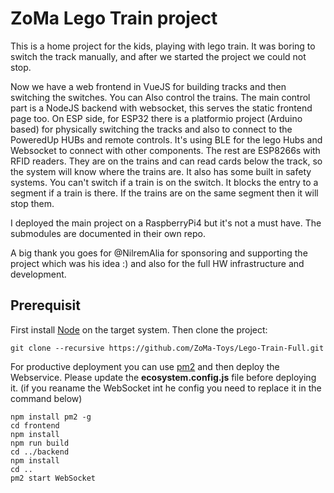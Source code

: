 # ZoMa Lego Train project

This is a home project for the kids, playing with lego train.
It was boring to switch the track manually, and after we started the project we could not stop.
 
Now we have a web frontend in VueJS for building tracks and then switching the switches. You can Also control the trains.
The main control part is a NodeJS backend with websocket, this serves the static frontend page too.
On ESP side, for ESP32 there is a platformio project (Arduino based) for physically switching the tracks and also to connect to the PoweredUp HUBs and remote controls. It's using BLE for the lego Hubs and Websocket to connect with other components.
The rest are ESP8266s with RFID readers. They are on the trains and can read cards below the track, so the system will know where the trains are.
It also has some built in safety systems. You can't switch if a train is on the switch. It blocks the entry to a segment if a train is there. If the trains are on the same segment then it will stop them.
 
I deployed the main project on a RaspberryPi4 but it's not a must have. The submodules are documented in their own repo.
 
A big thank you goes for @NilremAlia for sponsoring and supporting the project which was his idea :) and also for the full HW infrastructure and development.





## Prerequisit

First install [Node](https://nodejs.org/en/download/) on the target system.
Then clone the project:
```
git clone --recursive https://github.com/ZoMa-Toys/Lego-Train-Full.git
```

For productive deployment you can use [pm2](https://www.npmjs.com/package/pm2) and then deploy the Webservice.
Please update the **ecosystem.config.js** file before deploying it. (if you reaname the WebSocket int he config you need to replace it in the command below)
```
npm install pm2 -g
cd frontend
npm install
npm run build
cd ../backend
npm install
cd ..
pm2 start WebSocket
```
